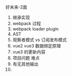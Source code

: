 好未来-2面

1. 继承实现
2. webpack 过程
3. webpack loader plugin 
4. AST
5. 观察者模式 vs 订阅发布模式
6. vue2 vue3 数据绑定原理
7. vue3 的更新内容
8. 项目问题 难点
9. 有无其他输出
10. 